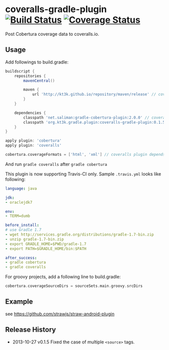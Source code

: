 coveralls-gradle-plugin [![Build Status](https://travis-ci.org/kt3k/coveralls-gradle-plugin.png?branch=master)](https://travis-ci.org/kt3k/coveralls-gradle-plugin) [![Coverage Status](https://coveralls.io/repos/kt3k/coveralls-gradle-plugin/badge.png)](https://coveralls.io/r/kt3k/coveralls-gradle-plugin)
=======================

Post Cobertura coverage data to coveralls.io.

## Usage

Add followings to build.gradle:

```groovy
buildscript {
    repositories {
        mavenCentral()

        maven {
            url 'http://kt3k.github.io/repository/maven/release' // coveralls plugin is hosted on github.io.
        }   
    }   

    dependencies {
        classpath 'net.saliman:gradle-cobertura-plugin:2.0.0' // coveralls plugin depends on cobertura plugin
        classpath 'org.kt3k.gradle.plugin:coveralls-gradle-plugin:0.1.5'
    }   
}

apply plugin: 'cobertura'
apply plugin: 'coveralls'

cobertura.coverageFormats = ['html', 'xml'] // coveralls plugin depends on xml format report
```

And run `gradle coveralls` after `gradle cobertura`

This plugin is now supporting Travis-CI only. Sample `.travis.yml` looks like following:

```yaml
language: java

jdk:
- oraclejdk7

env:
- TERM=dumb

before_install:
# use Gradle 1.7 
- wget http://services.gradle.org/distributions/gradle-1.7-bin.zip
- unzip gradle-1.7-bin.zip
- export GRADLE_HOME=$PWD/gradle-1.7
- export PATH=$GRADLE_HOME/bin:$PATH

after_success:
- gradle cobertura
- gradle coveralls
```

For groovy projects, add a following line to build.gradle:

```groovy
cobertura.coverageSourceDirs = sourceSets.main.groovy.srcDirs
```

## Example

see https://github.com/strawjs/straw-android-plugin



## Release History

 * 2013-10-27   v0.1.5   Fixed the case of multiple `<source>` tags.
